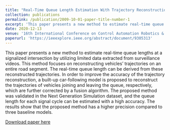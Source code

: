 ```yaml
---
title: "Real-Time Queue Length Estimation With Trajectory Reconstruction Using Surveillance Data"
collection: publications
permalink: /publication/2009-10-01-paper-title-number-1
excerpt: 'This paper presents a new method to estimate real-time queue lengths at a signalized intersection by utilizing limited data extracted from surveillance videos. '
date: 2020-12-13
venue: '16th International Conference on Control Automation Robotics & Vision'
paperurl: 'https://ieeexplore.ieee.org/abstract/document/9305313'
---
```


This paper presents a new method to estimate real-time queue lengths at a signalized intersection by utilizing limited data extracted from surveillance videos. This method focuses on reconstructing vehicles’ trajectories on an entire road segment. The real-time queue length can be derived from these reconstructed trajectories. In order to improve the accuracy of the trajectory reconstruction, a built-up car-following model is proposed to reconstruct the trajectories of vehicles joining and leaving the queue, respectively, which are further corrected by a fusion algorithm. The proposed method was validated in the Next Generation Simulation dataset, and the queue length for each signal cycle can be estimated with a high accuracy. The results show that the proposed method has a higher precision compared to three baseline models.

[Download paper here](https://ieeexplore.ieee.org/stamp/stamp.jsp?arnumber=9305313)

